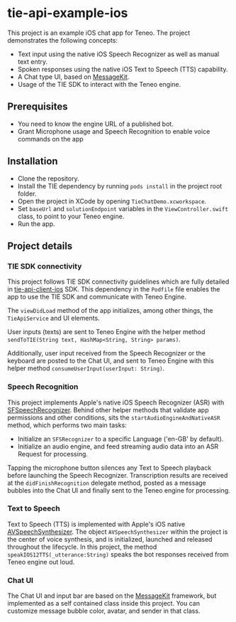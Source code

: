 # tie-api-example-ios

This project is an example iOS chat app for Teneo. The project demonstrates the following concepts:
* Text input using the native iOS Speech Recognizer as well as manual text entry.
* Spoken responses using the native iOS Text to Speech (TTS) capability.
* A Chat type UI, based on [MessageKit](https://github.com/MessageKit/MessageKit).
* Usage of the TIE SDK to interact with the Teneo engine.

## Prerequisites
* You need to know the engine URL of a published bot.
* Grant Microphone usage and Speech Recognition to enable voice commands on the app

## Installation
* Clone the repository.
* Install the TIE dependency by running `pods install` in the project root folder.
* Open the project in XCode by opening `TieChatDemo.xcworkspace`.
* Set `baseUrl` and `solutionEndpoint` variables in the `ViewController.swift` class, to point to your Teneo engine.
* Run the app.


## Project details
### TIE SDK connectivity
This project follows TIE SDK connectivity guidelines which are fully detailed in [tie-api-client-ios](https://github.com/artificialsolutions/tie-api-client-ios) SDK. This dependency in the `Podfile` file enables the app to use the TIE SDK and communicate with Teneo Engine.

The `viewDidLoad` method of the app initializes, among other things, the `TieApiService` and UI elements.

User inputs (texts) are sent to Teneo Engine with the helper method `sendToTIE(String text, HashMap<String, String> params)`.

Additionally, user input received from the Speech Recognizer or the keyboard are posted to the Chat UI, and sent to Teneo Engine with this helper method `consumeUserInput(userInput: String)`.

### Speech Recognition
This project implements Apple's native iOS Speech Recognizer (ASR) with [SFSpeechRecognizer](https://developer.apple.com/documentation/speech/sfspeechrecognizer). Behind other helper methods that validate app permissions and other conditions, sits the `startAudioEngineAndNativeASR` method, which performs two main tasks:

- Initialize an `SFSRecognizer` to a specific Language ('en-GB' by default).
- Initialize an audio engine, and feed streaming audio data into an ASR Request for processing.

Tapping the microphone button silences any Text to Speech playback before launching the Speech Recognizer. Transcription results are received at the `didFinishRecognition` delegate method, posted as a message bubbles into the Chat UI and finally sent to the Teneo engine for processing.

### Text to Speech
Text to Speech (TTS) is implemented with Apple's iOS native [AVSpeechSynthesizer](https://developer.apple.com/documentation/avfoundation/avspeechsynthesizer). The object `AVSpeechSynthesizer` within the project is the center of voice synthesis, and is initialized, launched and released throughout the lifecycle. In this project, the method `speakIOS12TTS(_utterance:String)` speaks the bot responses received from Teneo engine out loud.

### Chat UI
The Chat UI and input bar are based on the [MessageKit](https://github.com/MessageKit/MessageKit) framework, but implemented as a self contained class inside this project. You can customize message bubble color, avatar, and sender in that class. 


